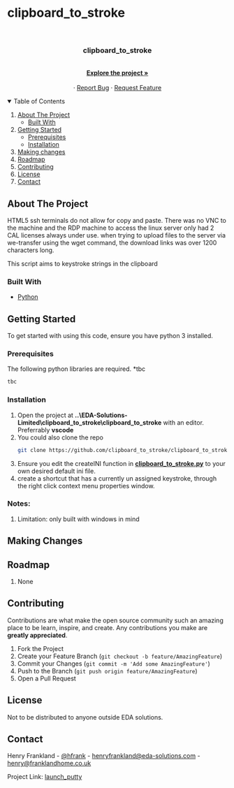 # clipboard_to_stroke
<!-- PROJECT LOGO -->
<br />
<p align="center">

  <h3 align="center">clipboard_to_stroke</h3>

  <p align="center">
    <br />
    <a href="https://github.com/EDA-Solutions-Limited/clipboard_to_stroke"><strong>Explore the project »</strong></a>
    <br />
    <br />
    ·
    <a href="https://github.com/EDA-Solutions-Limited/launch_putty/issues">Report Bug</a>
    ·
    <a href="https://github.com/EDA-Solutions-Limited/launch_putty/issues">Request Feature</a>
  </p>
</p>


<!-- TABLE OF CONTENTS -->
<details open="open">
  <summary>Table of Contents</summary>
  <ol>
    <li>
      <a href="#about-the-project">About The Project</a>
      <ul>
        <li><a href="#built-with">Built With</a></li>
      </ul>
    </li>
    <li>
      <a href="#getting-started">Getting Started</a>
      <ul>
        <li><a href="#prerequisites">Prerequisites</a></li>
        <li><a href="#installation">Installation</a></li>
      </ul>
    </li>
    <li><a href="#making-changes">Making changes</a></li>
    <li><a href="#roadmap">Roadmap</a></li>
    <li><a href="#contributing">Contributing</a></li>
    <li><a href="#license">License</a></li>
    <li><a href="#contact">Contact</a></li>
  </ol>
</details>



<!-- ABOUT THE PROJECT -->
## About The Project
HTML5 ssh terminals do not allow for copy and paste. There was no VNC to the machine and the RDP machine to access the linux server only had 2 CAL licenses always under use. when trying to upload files to the server via we-transfer using the wget command, the download links was over 1200 characters long. 

This script aims to keystroke strings in the clipboard



### Built With

* [Python](https://www.python.org/)


<!-- GETTING STARTED -->
## Getting Started

To get started with using this code, ensure you have python 3 installed. 

### Prerequisites

The following python libraries are required.
*tbc
  ```sh
  tbc
  ```

### Installation

1. Open the project at **..\EDA-Solutions-Limited\clipboard_to_stroke\clipboard_to_stroke** with an editor.
   Preferrably **vscode**
2. You could also clone the repo
   ```sh
   git clone https://github.com/clipboard_to_stroke/clipboard_to_stroke.git
3. Ensure you edit the createINI function in [**clipboard_to_stroke.py**](https://github.com/EDA-Solutions-Limited/clipboard_to_stroke/blob/main/clipboard_to_stroke.py#L179-L198) to your own desired default ini file.
4. create a shortcut that has a currently un assigned keystroke, through the right click context menu properties window.

### Notes:
1. Limitation: only built with windows in mind

<!-- MAKING CHANGES -->
## Making Changes

<!-- ROADMAP -->
## Roadmap

1. None

<!-- CONTRIBUTING -->
## Contributing

Contributions are what make the open source community such an amazing place to be learn, inspire, and create. Any contributions you make are **greatly appreciated**.

1. Fork the Project
2. Create your Feature Branch (`git checkout -b feature/AmazingFeature`)
3. Commit your Changes (`git commit -m 'Add some AmazingFeature'`)
4. Push to the Branch (`git push origin feature/AmazingFeature`)
5. Open a Pull Request


<!-- LICENSE -->
## License

Not to be distributed to anyone outside EDA solutions. 

<!-- CONTACT -->
## Contact

Henry Frankland - [@hfrank](https://www.linkedin.com/in/henry-frankland-asic/) - henryfrankland@eda-solutions.com - henry@franklandhome.co.uk

Project Link: [launch_putty](https://github.com/EDA-Solutions-Limited/launch_putty.git)
